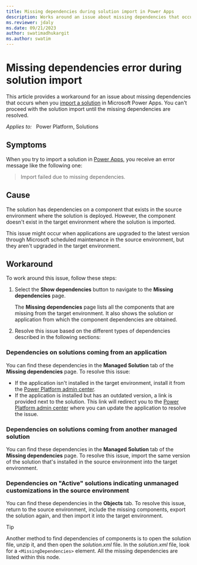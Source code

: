 ```yaml
---
title: Missing dependencies during solution import in Power Apps
description: Works around an issue about missing dependencies that occurs when you import a solution in the target environment in Microsoft Power Apps.
ms.reviewer: jdaly
ms.date: 09/21/2023
author: swatimadhukargit
ms.author: swatim
---
```

# Missing dependencies error during solution import

This article provides a workaround for an issue about missing dependencies that occurs when you [import a solution](/powerapps/maker/data-platform/import-update-export-solutions) in Microsoft Power Apps. You can't proceed with the solution import until the missing dependencies are resolved.

_Applies to:_ &nbsp; Power Platform, Solutions


## Symptoms

When you try to import a solution in [Power Apps](https://make.powerapps.com/?utm_source=padocs&utm_medium=linkinadoc&utm_campaign=referralsfromdoc), you receive an error message like the following one:

> Import failed due to missing dependencies.

## Cause

The solution has dependencies on a component that exists in the source environment where the solution is deployed. However, the component doesn't exist in the target environment where the solution is imported.

This issue might occur when applications are upgraded to the latest version through Microsoft scheduled maintenance in the source environment, but they aren't upgraded in the target environment.

## Workaround

To work around this issue, follow these steps:

1. Select the **Show dependencies** button to navigate to the **Missing dependencies** page.

    The **Missing dependencies** page lists all the components that are missing from the target environment. It also shows the solution or application from which the component dependencies are obtained.

2. Resolve this issue based on the different types of dependencies described in the following sections:

### Dependencies on solutions coming from an application

You can find these dependencies in the **Managed Solution** tab of the **Missing dependencies** page. To resolve this issue:

- If the application isn't installed in the target environment, install it from the [Power Platform admin center](https://admin.powerplatform.microsoft.com/?utm_source=padocs&utm_medium=linkinadoc&utm_campaign=referralsfromdoc).
- If the application is installed but has an outdated version, a link is provided next to the solution. This link will redirect you to the [Power Platform admin center](https://admin.powerplatform.microsoft.com/?utm_source=padocs&utm_medium=linkinadoc&utm_campaign=referralsfromdoc) where you can update the application to resolve the issue.

### Dependencies on solutions coming from another managed solution

You can find these dependencies in the **Managed Solution** tab of the **Missing dependencies** page. To resolve this issue, import the same version of the solution that's installed in the source environment into the target environment.

### Dependencies on "Active" solutions indicating unmanaged customizations in the source environment

You can find these dependencies in the **Objects** tab. To resolve this issue, return to the source environment, include the missing components, export the solution again, and then import it into the target environment.

> [!TIP]
> Another method to find dependencies of components is to open the solution file, unzip it, and then open the *solution.xml* file. In the *solution.xml* file, look for a `<MissingDependencies>` element. All the missing dependencies are listed within this node.
